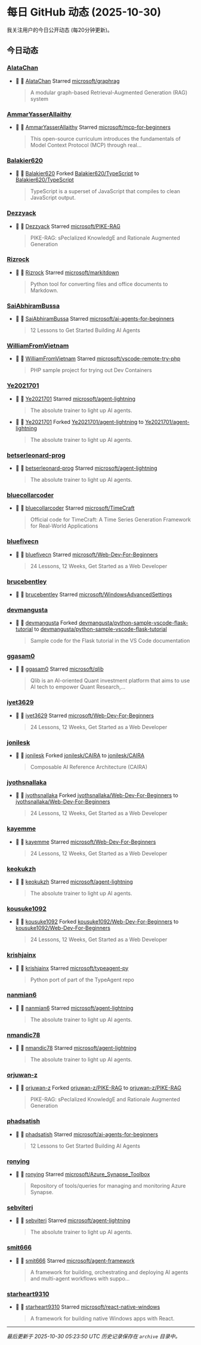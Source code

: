 # 每日 GitHub 动态 (2025-10-30)

我关注用户的今日公开动态 (每20分钟更新)。

## 今日动态

### [AlataChan](https://github.com/AlataChan)
- 🌟 👤 [AlataChan](https://github.com/AlataChan) Starred [microsoft/graphrag](https://github.com/microsoft/graphrag)
  > A modular graph-based Retrieval-Augmented Generation (RAG) system

### [AmmarYasserAllaithy](https://github.com/AmmarYasserAllaithy)
- 🌟 👤 [AmmarYasserAllaithy](https://github.com/AmmarYasserAllaithy) Starred [microsoft/mcp-for-beginners](https://github.com/microsoft/mcp-for-beginners)
  > This open-source curriculum introduces the fundamentals of Model Context Protocol (MCP) through real...

### [Balakier620](https://github.com/Balakier620)
- 🍴 👤 [Balakier620](https://github.com/Balakier620) Forked [Balakier620/TypeScript](https://github.com/Balakier620/TypeScript) to [Balakier620/TypeScript](https://github.com/Balakier620/TypeScript)
  > TypeScript is a superset of JavaScript that compiles to clean JavaScript output.

### [Dezzyack](https://github.com/Dezzyack)
- 🌟 👤 [Dezzyack](https://github.com/Dezzyack) Starred [microsoft/PIKE-RAG](https://github.com/microsoft/PIKE-RAG)
  > PIKE-RAG: sPecIalized KnowledgE and Rationale Augmented Generation

### [Rizrock](https://github.com/Rizrock)
- 🌟 👤 [Rizrock](https://github.com/Rizrock) Starred [microsoft/markitdown](https://github.com/microsoft/markitdown)
  > Python tool for converting files and office documents to Markdown.

### [SaiAbhiramBussa](https://github.com/SaiAbhiramBussa)
- 🌟 👤 [SaiAbhiramBussa](https://github.com/SaiAbhiramBussa) Starred [microsoft/ai-agents-for-beginners](https://github.com/microsoft/ai-agents-for-beginners)
  > 12 Lessons to Get Started Building AI Agents

### [WilliamFromVietnam](https://github.com/WilliamFromVietnam)
- 🌟 👤 [WilliamFromVietnam](https://github.com/WilliamFromVietnam) Starred [microsoft/vscode-remote-try-php](https://github.com/microsoft/vscode-remote-try-php)
  > PHP sample project for trying out Dev Containers

### [Ye2021701](https://github.com/Ye2021701)
- 🌟 👤 [Ye2021701](https://github.com/Ye2021701) Starred [microsoft/agent-lightning](https://github.com/microsoft/agent-lightning)
  > The absolute trainer to light up AI agents.
- 🍴 👤 [Ye2021701](https://github.com/Ye2021701) Forked [Ye2021701/agent-lightning](https://github.com/Ye2021701/agent-lightning) to [Ye2021701/agent-lightning](https://github.com/Ye2021701/agent-lightning)
  > The absolute trainer to light up AI agents.

### [betserleonard-prog](https://github.com/betserleonard-prog)
- 🌟 👤 [betserleonard-prog](https://github.com/betserleonard-prog) Starred [microsoft/agent-lightning](https://github.com/microsoft/agent-lightning)
  > The absolute trainer to light up AI agents.

### [bluecollarcoder](https://github.com/bluecollarcoder)
- 🌟 👤 [bluecollarcoder](https://github.com/bluecollarcoder) Starred [microsoft/TimeCraft](https://github.com/microsoft/TimeCraft)
  > Official code for TimeCraft: A Time Series Generation Framework for Real-World Applications

### [bluefivecn](https://github.com/bluefivecn)
- 🌟 👤 [bluefivecn](https://github.com/bluefivecn) Starred [microsoft/Web-Dev-For-Beginners](https://github.com/microsoft/Web-Dev-For-Beginners)
  > 24 Lessons, 12 Weeks, Get Started as a Web Developer

### [brucebentley](https://github.com/brucebentley)
- 🌟 👤 [brucebentley](https://github.com/brucebentley) Starred [microsoft/WindowsAdvancedSettings](https://github.com/microsoft/WindowsAdvancedSettings)

### [devmangusta](https://github.com/devmangusta)
- 🍴 👤 [devmangusta](https://github.com/devmangusta) Forked [devmangusta/python-sample-vscode-flask-tutorial](https://github.com/devmangusta/python-sample-vscode-flask-tutorial) to [devmangusta/python-sample-vscode-flask-tutorial](https://github.com/devmangusta/python-sample-vscode-flask-tutorial)
  > Sample code for the Flask tutorial in the VS Code documentation

### [ggasam0](https://github.com/ggasam0)
- 🌟 👤 [ggasam0](https://github.com/ggasam0) Starred [microsoft/qlib](https://github.com/microsoft/qlib)
  > Qlib is an AI-oriented Quant investment platform that aims to use AI tech to empower Quant Research,...

### [iyet3629](https://github.com/iyet3629)
- 🌟 👤 [iyet3629](https://github.com/iyet3629) Starred [microsoft/Web-Dev-For-Beginners](https://github.com/microsoft/Web-Dev-For-Beginners)
  > 24 Lessons, 12 Weeks, Get Started as a Web Developer

### [jonilesk](https://github.com/jonilesk)
- 🍴 👤 [jonilesk](https://github.com/jonilesk) Forked [jonilesk/CAIRA](https://github.com/jonilesk/CAIRA) to [jonilesk/CAIRA](https://github.com/jonilesk/CAIRA)
  > Composable AI Reference Architecture (CAIRA)

### [jyothsnallaka](https://github.com/jyothsnallaka)
- 🍴 👤 [jyothsnallaka](https://github.com/jyothsnallaka) Forked [jyothsnallaka/Web-Dev-For-Beginners](https://github.com/jyothsnallaka/Web-Dev-For-Beginners) to [jyothsnallaka/Web-Dev-For-Beginners](https://github.com/jyothsnallaka/Web-Dev-For-Beginners)
  > 24 Lessons, 12 Weeks, Get Started as a Web Developer

### [kayemme](https://github.com/kayemme)
- 🌟 👤 [kayemme](https://github.com/kayemme) Starred [microsoft/Web-Dev-For-Beginners](https://github.com/microsoft/Web-Dev-For-Beginners)
  > 24 Lessons, 12 Weeks, Get Started as a Web Developer

### [keokukzh](https://github.com/keokukzh)
- 🌟 👤 [keokukzh](https://github.com/keokukzh) Starred [microsoft/agent-lightning](https://github.com/microsoft/agent-lightning)
  > The absolute trainer to light up AI agents.

### [kousuke1092](https://github.com/kousuke1092)
- 🍴 👤 [kousuke1092](https://github.com/kousuke1092) Forked [kousuke1092/Web-Dev-For-Beginners](https://github.com/kousuke1092/Web-Dev-For-Beginners) to [kousuke1092/Web-Dev-For-Beginners](https://github.com/kousuke1092/Web-Dev-For-Beginners)
  > 24 Lessons, 12 Weeks, Get Started as a Web Developer

### [krishjainx](https://github.com/krishjainx)
- 🌟 👤 [krishjainx](https://github.com/krishjainx) Starred [microsoft/typeagent-py](https://github.com/microsoft/typeagent-py)
  > Python port of part of the TypeAgent repo

### [nanmian6](https://github.com/nanmian6)
- 🌟 👤 [nanmian6](https://github.com/nanmian6) Starred [microsoft/agent-lightning](https://github.com/microsoft/agent-lightning)
  > The absolute trainer to light up AI agents.

### [nmandic78](https://github.com/nmandic78)
- 🌟 👤 [nmandic78](https://github.com/nmandic78) Starred [microsoft/agent-lightning](https://github.com/microsoft/agent-lightning)
  > The absolute trainer to light up AI agents.

### [orjuwan-z](https://github.com/orjuwan-z)
- 🍴 👤 [orjuwan-z](https://github.com/orjuwan-z) Forked [orjuwan-z/PIKE-RAG](https://github.com/orjuwan-z/PIKE-RAG) to [orjuwan-z/PIKE-RAG](https://github.com/orjuwan-z/PIKE-RAG)
  > PIKE-RAG: sPecIalized KnowledgE and Rationale Augmented Generation

### [phadsatish](https://github.com/phadsatish)
- 🌟 👤 [phadsatish](https://github.com/phadsatish) Starred [microsoft/ai-agents-for-beginners](https://github.com/microsoft/ai-agents-for-beginners)
  > 12 Lessons to Get Started Building AI Agents

### [ronying](https://github.com/ronying)
- 🌟 👤 [ronying](https://github.com/ronying) Starred [microsoft/Azure_Synapse_Toolbox](https://github.com/microsoft/Azure_Synapse_Toolbox)
  > Repository of tools/queries for managing and monitoring Azure Synapse. 

### [sebviteri](https://github.com/sebviteri)
- 🌟 👤 [sebviteri](https://github.com/sebviteri) Starred [microsoft/agent-lightning](https://github.com/microsoft/agent-lightning)
  > The absolute trainer to light up AI agents.

### [smit666](https://github.com/smit666)
- 🌟 👤 [smit666](https://github.com/smit666) Starred [microsoft/agent-framework](https://github.com/microsoft/agent-framework)
  > A framework for building, orchestrating and deploying AI agents and multi-agent workflows with suppo...

### [starheart9310](https://github.com/starheart9310)
- 🌟 👤 [starheart9310](https://github.com/starheart9310) Starred [microsoft/react-native-windows](https://github.com/microsoft/react-native-windows)
  > A framework for building native Windows apps with React.


---
*最后更新于 2025-10-30 05:23:50 UTC*
*历史记录保存在 `archive` 目录中。*
